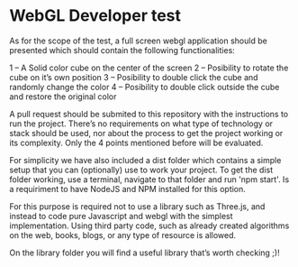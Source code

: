 # WebGL Developer test

As for the scope of the test, a full screen webgl application should be presented which should contain the following functionalities:

1 – A Solid color cube on the center of the screen
2 – Posibility to rotate the cube on it’s own position
3 – Posibility to double click the cube and randomly change the color
4 – Posibility to double click outside the cube and restore the original color

A pull request should be submited to this repository with the instructions to run the project. There’s no requirements on what type of technology or stack should be used, nor about the process to get the project working or its complexity. Only the 4 points mentioned before will be evaluated. 

For simplicity we have also included a dist folder which contains a simple setup that you can (optionally) use to work your project. To get the dist folder working, use a terminal, navigate to that folder and run 'npm start'. Is a requiriment to have NodeJS and NPM installed for this option.

For this purpose is required not to use a library such as Three.js, and instead to code pure Javascript and webgl with the simplest implementation. Using third party code, such as already created algorithms on the web, books, blogs, or any type of resource is allowed. 

On the library folder you will find a useful library that’s worth checking ;)!